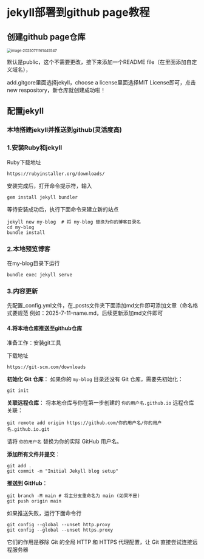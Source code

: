 # jekyll部署到github  page教程



## 创建github page仓库

<img src="C:\Users\Aliom\snxjzaioxk.github.io\assets\images\12.png" alt="image-20250711161445547" style="zoom:67%;" />



默认是public，这个不需要更改，接下来添加一个README file（在里面添加自定义域名），

add.gitgore里面选择jekyll，choose a license里面选择MIT License即可，点击new respository，新仓库就创建成功啦！

## 配置jekyll

### 本地搭建jekyll并推送到github(灵活度高)

### 1.安装Ruby和jekyll

Ruby下载地址

```
https://rubyinstaller.org/downloads/
```

安装完成后，打开命令提示符，输入

```
gem install jekyll bundler
```

等待安装成功后，执行下面命令来建立新的站点

```
jekyll new my-blog  # 将 my-blog 替换为你的博客目录名
cd my-blog
bundle install
```

### 2.本地预览博客

在my-blog目录下运行

```
bundle exec jekyll serve
```

### 3.内容更新

先配置_config.yml文件，在_posts文件夹下面添加md文件即可添加文章（命名格式要规范 例如：2025-7-11-name.md，后续更新添加md文件即可

#### 4.将本地仓库推送至github仓库

准备工作：安装git工具

下载地址

```
https://git-scm.com/downloads
```

**初始化 Git 仓库**： 如果你的 `my-blog` 目录还没有 Git 仓库，需要先初始化：

```
git init
```

**关联远程仓库**： 将本地仓库与你在第一步创建的 `你的用户名.github.io` 远程仓库关联：

```
git remote add origin https://github.com/你的用户名/你的用户名.github.io.git
```

请将 `你的用户名` 替换为你的实际 GitHub 用户名。

**添加所有文件并提交**：

```
git add .
git commit -m "Initial Jekyll blog setup"
```

**推送到 GitHub**：

```
git branch -M main # 将主分支重命名为 main (如果不是)
git push origin main
```

如果推送失败，运行下面命令行

```
git config --global --unset http.proxy
git config --global --unset https.proxy
```

它们的作用是移除 Git 的全局 HTTP 和 HTTPS 代理配置，让 Git 直接尝试连接远程服务器